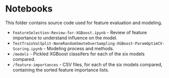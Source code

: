 # Notebooks

This folder contains source code used for feature evaluation and modeling.

- `FeatureSelection-Review-for-XGBoost.ipynb` - Review of feature importance to understand influence on the model.
- `TestTrainValSplit-NoneRandomSmoteOverSampling-XGBoost-ParamOptimCV-Scoring.ipynb` - Modeling process and methods.
- `/models` - Pickled XGBoost classifers for each of the six models compared.
- `/feature-importances` - CSV files, for each of the six models compared, containing the sorted feature importance lists.

